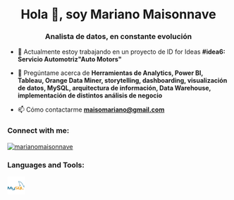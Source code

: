 <h1 align="center">Hola 👋, soy Mariano Maisonnave</h1>
<h3 align="center">Analista de datos, en constante evolución</h3>

- 🔭 Actualmente estoy trabajando en un proyecto de ID for Ideas **#idea6: Servicio Automotriz"Auto Motors"**

- 💬 Pregúntame acerca de **Herramientas de Analytics, Power BI, Tableau, Orange Data Miner, storytelling, dashboarding, visualización de datos, MySQL, arquitectura de información, Data Warehouse, implementación de distintos análisis de negocio**

- 📫 Cómo contactarme **maisomariano@gmail.com**

<h3 align="left">Connect with me:</h3>
<p align="left">
<a href="https://linkedin.com/in/marianomaisonnave" target="blank"><img align="center" src="https://raw.githubusercontent.com/rahuldkjain/github-profile-readme-generator/master/src/images/icons/Social/linked-in-alt.svg" alt="marianomaisonnave" height="30" width="40" /></a>
</p>

<h3 align="left">Languages and Tools:</h3>
<p align="left"> <a href="https://www.mysql.com/" target="_blank" rel="noreferrer"> <img src="https://raw.githubusercontent.com/devicons/devicon/master/icons/mysql/mysql-original-wordmark.svg" alt="mysql" width="40" height="40"/> </a> </p>

